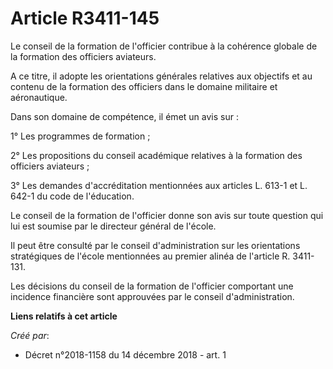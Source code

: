 # Article R3411-145

Le conseil de la formation de l'officier contribue à la cohérence globale de la formation des officiers aviateurs.

A ce titre, il adopte les orientations générales relatives aux objectifs et au contenu de la formation des officiers dans le
domaine militaire et aéronautique.

Dans son domaine de compétence, il émet un avis sur :

1° Les programmes de formation ;

2° Les propositions du conseil académique relatives à la formation des officiers aviateurs ;

3° Les demandes d'accréditation mentionnées aux articles L. 613-1 et L. 642-1 du code de l'éducation.

Le conseil de la formation de l'officier donne son avis sur toute question qui lui est soumise par le directeur général de
l'école.

Il peut être consulté par le conseil d'administration sur les orientations stratégiques de l'école mentionnées au premier
alinéa de l'article R. 3411-131.

Les décisions du conseil de la formation de l'officier comportant une incidence financière sont approuvées par le conseil
d'administration.

**Liens relatifs à cet article**

_Créé par_:

  - Décret n°2018-1158 du 14 décembre 2018 - art. 1
